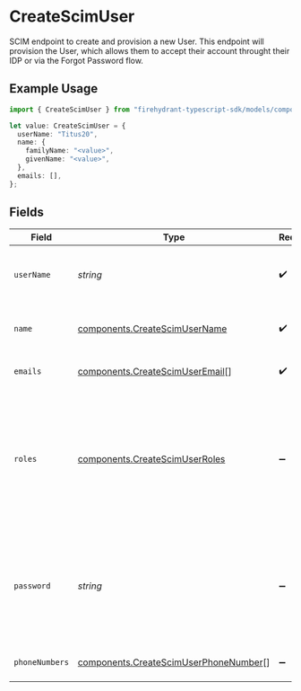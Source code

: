 # CreateScimUser

SCIM endpoint to create and provision a new User. This endpoint will provision the User, which allows them to accept their account throught their IDP or via the Forgot Password flow.

## Example Usage

```typescript
import { CreateScimUser } from "firehydrant-typescript-sdk/models/components";

let value: CreateScimUser = {
  userName: "Titus20",
  name: {
    familyName: "<value>",
    givenName: "<value>",
  },
  emails: [],
};
```

## Fields

| Field                                                                                                                           | Type                                                                                                                            | Required                                                                                                                        | Description                                                                                                                     |
| ------------------------------------------------------------------------------------------------------------------------------- | ------------------------------------------------------------------------------------------------------------------------------- | ------------------------------------------------------------------------------------------------------------------------------- | ------------------------------------------------------------------------------------------------------------------------------- |
| `userName`                                                                                                                      | *string*                                                                                                                        | :heavy_check_mark:                                                                                                              | A service provider's unique identifier for the user                                                                             |
| `name`                                                                                                                          | [components.CreateScimUserName](../../models/components/createscimusername.md)                                                  | :heavy_check_mark:                                                                                                              | The components of the user's name                                                                                               |
| `emails`                                                                                                                        | [components.CreateScimUserEmail](../../models/components/createscimuseremail.md)[]                                              | :heavy_check_mark:                                                                                                              | Email addresses for the User                                                                                                    |
| `roles`                                                                                                                         | [components.CreateScimUserRoles](../../models/components/createscimuserroles.md)                                                | :heavy_minus_sign:                                                                                                              | Roles for the User. Options are owner, member, collaborator, or viewer. Roles may be specified as strings or SCIM role objects. |
| `password`                                                                                                                      | *string*                                                                                                                        | :heavy_minus_sign:                                                                                                              | This attribute is intended to be used as a means to set, replace, or compare (i.e., filter for equality) a password             |
| `phoneNumbers`                                                                                                                  | [components.CreateScimUserPhoneNumber](../../models/components/createscimuserphonenumber.md)[]                                  | :heavy_minus_sign:                                                                                                              | Phone numbers for the User                                                                                                      |